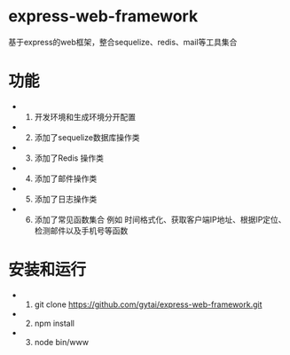 # express-web-framework
基于express的web框架，整合sequelize、redis、mail等工具集合

# 功能
* 1. 开发环境和生成环境分开配置
* 2. 添加了sequelize数据库操作类
* 3. 添加了Redis 操作类
* 4. 添加了邮件操作类
* 5. 添加了日志操作类
* 6. 添加了常见函数集合 例如 时间格式化、获取客户端IP地址、根据IP定位、检测邮件以及手机号等函数


# 安装和运行
* 1. git clone https://github.com/gytai/express-web-framework.git
* 2. npm install 
* 3. node bin/www



